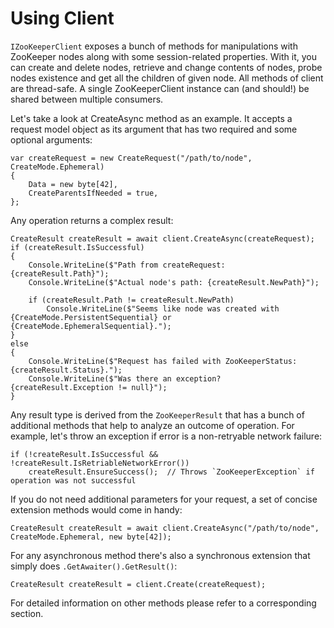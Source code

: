 # Using Client

`IZooKeeperClient` exposes a bunch of methods for manipulations with ZooKeeper nodes along with some session-related properties. With it, you can create and delete nodes, retrieve and change contents of nodes, probe nodes existence and get all the children of given node. All methods of client are thread-safe. A single ZooKeeperClient instance can (and should!) be shared between multiple consumers.

Let's take a look at CreateAsync method as an example. It accepts a request model object as its argument that has two required and some optional arguments:

```
var createRequest = new CreateRequest("/path/to/node", CreateMode.Ephemeral)
{
    Data = new byte[42],
    CreateParentsIfNeeded = true,
};
```

Any operation returns a complex result:

```
CreateResult createResult = await client.CreateAsync(createRequest);
if (createResult.IsSuccessful)
{
    Console.WriteLine($"Path from createRequest: {createResult.Path}");
    Console.WriteLine($"Actual node's path: {createResult.NewPath}");
    
    if (createResult.Path != createResult.NewPath)
        Console.WriteLine($"Seems like node was created with {CreateMode.PersistentSequential} or {CreateMode.EphemeralSequential}.");
}
else
{
    Console.WriteLine($"Request has failed with ZooKeeperStatus: {createResult.Status}.");
    Console.WriteLine($"Was there an exception? {createResult.Exception != null}");
}
```

Any result type is derived from the `ZooKeeperResult` that has a bunch of additional methods that help to analyze an outcome of operation. For example, let's throw an exception if error is a non-retryable network failure:

```
if (!createResult.IsSuccessful && !createResult.IsRetriableNetworkError())
    createResult.EnsureSuccess();  // Throws `ZooKeeperException` if operation was not successful
```

If you do not need additional parameters for your request, a set of concise extension methods would come in handy:

```
CreateResult createResult = await client.CreateAsync("/path/to/node", CreateMode.Ephemeral, new byte[42]);
```

For any asynchronous method there's also a synchronous extension that simply does `.GetAwaiter().GetResult()`:

```
CreateResult createResult = client.Create(createRequest);
```

For detailed information on other methods please refer to a corresponding section.
